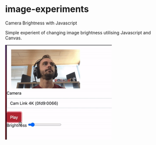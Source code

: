 # image-experiments
Camera Brightness with Javascript

Simple experient of changing image brightness utilising Javascript and Canvas.


![Demo](demo.gif)